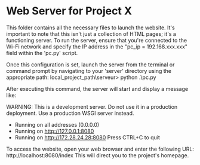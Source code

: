 # Web Server for Project X

This folder contains all the necessary files to launch the website. It's important to note that this isn't just a collection of HTML pages; it's a functioning server. To run the server, ensure that you're connected to the Wi-Fi network and specify the IP address in the "pc_ip = 192.168.xxx.xxx" field within the 'pc.py' script.

Once this configuration is set, launch the server from the terminal or command prompt by navigating to your 'server' directory using the appropriate path:
local_project_path\serveur> python .\pc.py

After executing this command, the server will start and display a message like:

WARNING: This is a development server. Do not use it in a production deployment. Use a production WSGI server instead.
 * Running on all addresses (0.0.0.0)
 * Running on http://127.0.0.1:8080
 * Running on http://172.28.24.28:8080
Press CTRL+C to quit

To access the website, open your web browser and enter the following URL:
http://localhost:8080/index
This will direct you to the project's homepage.
